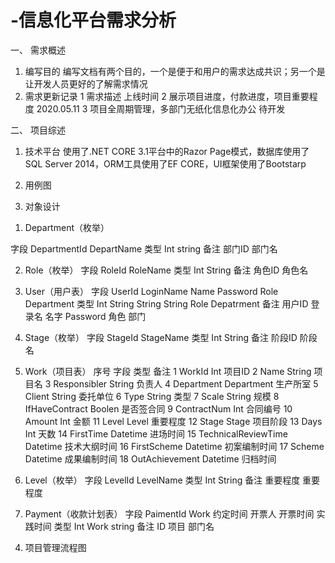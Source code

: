 # -信息化平台需求分析
一、	需求概述
1.	编写目的
编写文档有两个目的，一个是便于和用户的需求达成共识；另一个是让开发人员更好的了解需求情况
2.	需求更新记录
1	需求描述	上线时间
2	展示项目进度，付款进度，项目重要程度	2020.05.11
3	项目全周期管理，多部门无纸化信息化办公	待开发

二、	项目综述
1.	技术平台
使用了.NET CORE 3.1平台中的Razor Page模式，数据库使用了SQL Server 2014，ORM工具使用了EF CORE，UI框架使用了Bootstarp
2.	用例图
 
3.	对象设计
1)	Department（枚举）

字段	DepartmentId	DepartName
类型	Int	string
备注	部门ID	部门名

2)	Role（枚举）
字段	RoleId	RoleName
类型	Int	String
备注	角色ID	角色名

3)	User（用户表）
字段	UserId	LoginName	Name	Password	Role	Department
类型	Int	String	String	String	Role	Depatrment
备注	用户ID	登录名	名字	Password	角色	部门

4)	Stage（枚举）
字段	StageId	StageName
类型	Int	String
备注	阶段ID	阶段名

5)	Work（项目表）
序号	字段	类型	备注
1	WorkId	Int	项目ID
2	Name	String	项目名
3	Responsibler	String	负责人
4	Department	Department	生产所室
5	Client	String	委托单位
6	Type	String	类型
7	Scale	String	规模
8	IfHaveContract	Boolen	是否签合同
9	ContractNum	Int	合同编号
10	Amount	Int	金额
11	Level	Level	重要程度
12	Stage	Stage	项目阶段
13	Days	Int	天数
14	FirstTime	Datetime	进场时间
15	TechnicalReviewTime	Datetime	技术大纲时间
16	FirstScheme	Datetime	初案编制时间
17	Scheme	Datetime	成果编制时间
18	OutAchievement	Datetime	归档时间
6)	Level（枚举）
字段	LevelId	LevelName
类型	Int	String
备注	重要程度	重要程度

7)	Payment（收款计划表）
字段	PaimentId	Work	约定时间	开票人	开票时间	实践时间
类型	Int	Work				string
备注	ID	项目				部门名

4.	项目管理流程图
 

